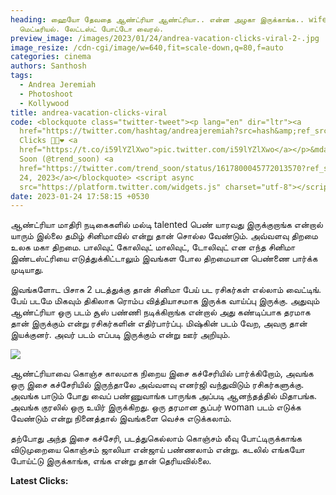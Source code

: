 ```yaml
---
heading: ஹையோ தேவதை ஆண்ட்ரியா ஆண்ட்ரியா.. என்ன அழகா இருக்காங்க.. wife
  மெட்டீரியல். லேட்டஸ்ட் போட்டோ வைரல்.
preview_image: /images/2023/01/24/andrea-vacation-clicks-viral-2-.jpg
image_resize: /cdn-cgi/image/w=640,fit=scale-down,q=80,f=auto
categories: cinema
authors: Santhosh
tags:
  - Andrea Jeremiah
  - Photoshoot
  - Kollywood
title: andrea-vacation-clicks-viral
code: <blockquote class="twitter-tweet"><p lang="en" dir="ltr"><a
  href="https://twitter.com/hashtag/andreajeremiah?src=hash&amp;ref_src=twsrc%5Etfw">#andreajeremiah</a>
  Clicks 📸😍❤️ <a
  href="https://t.co/i59lYZlXwo">pic.twitter.com/i59lYZlXwo</a></p>&mdash; Trend
  Soon (@trend_soon) <a
  href="https://twitter.com/trend_soon/status/1617800045772013570?ref_src=twsrc%5Etfw">January
  24, 2023</a></blockquote> <script async
  src="https://platform.twitter.com/widgets.js" charset="utf-8"></script>
date: 2023-01-24 17:58:15 +0530
---
```



ஆண்ட்ரியா மாதிரி நடிகைகளில் மல்டி talented பெண் யாரவது இருக்குறாங்க என்றால் யாரும் இல்லை தமிழ் சினிமாவில் என்று தான் சொல்ல வேண்டும். அவ்வளவு திறமை உலக மகா திறமை. பாலிவுட் கோலிவுட் மாலிவுட், டோலிவுட் என எந்த சினிமா இண்டஸ்ட்ரியை எடுத்துக்கிட்டாலும் இவங்கள போல திறமையான பெண்ணை பார்க்க முடியாது. 

இவங்களோட பிசாசு 2 படத்துக்கு தான் சினிமா பேய் பட ரசிகர்கள் எல்லாம் வைட்டிங். பேய் படமே மிகவும் திகிலாக ரொம்ப வித்தியாசமாக இருக்க வாய்ப்பு இருக்கு. அதுவும் ஆண்ட்ரியா ஒரு படம் சூஸ் பண்ணி நடிக்கிறாங்க என்றால் அது கண்டிப்பாக தரமாக தான் இருக்கும் என்று ரசிகர்களின் எதிர்பார்ப்பு. மிஷ்கின் படம் வேற, அவரு தான் இயக்குனர். அவர் படம் எப்படி இருக்கும் என்று ஊர் அறியும். 

![](/images/2023/01/24/andrea-vacation-clicks-viral-1-.jpg)

ஆண்ட்ரியாவை கொஞ்ச காலமாக நிறைய இசை கச்சேரியில் பார்க்கிறோம், அவங்க ஒரு இசை கச்சேரியில் இருந்தாலே அவ்வளவு எனர்ஜி வந்துவிடும் ரசிகர்களுக்கு. அவங்க பாடும் போது வைப் பண்ணுவாங்க பாருங்க அப்படி ஆனந்தத்தில் மிதாபங்க. அவங்க குரலில் ஒரு உயிர் இருக்கிறது. ஒரு தரமான சூப்பர் woman படம் எடுக்க வேண்டும் என்று நினைத்தால் இவங்களை வெச்சு எடுக்கலாம்.

தற்போது அந்த இசை கச்சேரி, படத்துகெல்லாம் கொஞ்சம் லீவு போட்டிருக்காங்க விடுமுறையை கொஞ்சம் ஜாலியா என்ஜாய் பண்ணலாம் என்று. கடலில் எங்கயோ போய்ட்டு இருக்காங்க, எங்க என்று தான் தெரியவில்லை. 

**L﻿atest Clicks:**